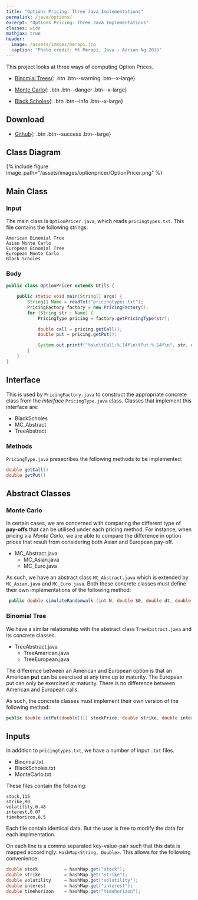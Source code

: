 ```yaml
---
title: "Options Pricing: Three Java Implementations"
permalink: /java/options/
excerpt: "Options Pricing: Three Java Implementations"
classes: wide
mathjax: true
header:
  image: /assets/images/merapi.jpg
  caption: "Photo credit: Mt Merapi, Java - Adrian Ng 2015"
---
```


This project looks at three ways of computing Option Prices.

* [Binomial Trees](/java/options/trees/){: .btn .btn--warning .btn--x-large}

* [Monte Carlo](/java/options/montecarlo/){: .btn .btn--danger .btn--x-large}

* [Black Scholes](/java/options/blackscholes/){: .btn .btn--info .btn--x-large}


## Download

* [Github](https://github.com/Adrian-Ng/OptionPricer){: .btn .btn--success .btn--large}

## Class Diagram

{% include figure image_path="/assets/images/optionpricer/OptionPricer.png" %}

## Main Class

### Input

The main class is `OptionPricer.java`, which reads `pricingtypes.txt`.
This file contains the following strings:

```
American Binomial Tree
Asian Monte Carlo
European Binomial Tree
European Monte Carlo
Black Scholes
```

### Body

```java
public class OptionPricer extends Utils {

    public static void main(String[] args) {
        String[] Name = readTxt("pricingtypes.txt");
        PricingFactory factory = new PricingFactory();
        for (String str : Name) {
            PricingType pricing = factory.getPricingType(str);

            double call = pricing.getCall();
            double put = pricing.getPut();

            System.out.printf("%s\n\tCall:%.14f\n\tPut:%.14f\n", str, call, put);
        }
    }
}
```

## Interface

This is used by `PricingFactory.java` to construct the appropriate concrete class from the _interface_ `PricingType.java` class.
Classes that implement this interface are:

* BlackScholes
* MC_Abstract
* TreeAbstract

### Methods

`PricingType.java` presecribes the following methods to be implemented:

```java
double getCall()
double getPut()
```

## Abstract Classes

### Monte Carlo

In certain cases, we are concerned with comparing the different type of __pay-offs__ that can be utilised under each pricing method.
For instance, when pricing via _Monte Carlo_, we are able to compare the difference in option prices that result from considering both Asian and European pay-off.


* MC_Abstract.java
    * MC_Asian.java
    * MC_Euro.java

As such, we have an abstract class `MC_Abstract.java` which is extended by `MC_Asian.java` and `MC_Euro.java`. 
Both these concrete classes must define their own implementations of the following method:
 
```java
 public double simulateRandomwalk (int N, double S0, double dt, double interest, double sigma)
```

### Binomial Tree

We have a similar relationship with the abstract class `TreeAbstract.java` and its concrete classes.

* TreeAbstract.java
    * TreeAmerican.java
    * TreeEuropean.java

The difference between an American and European option is that an American __put__ can be exercised at any time up to maturity.
The European put can only be exercised at maturity. There is no difference between American and European calls.

As such, the concrete classes must implement their own version of the following method:

```java
public double setPut(double[][] stockPrice, double strike, double interest, double p, double dt, int T)
```

## Inputs

In addition to `pricingtypes.txt`, we have a number of input `.txt` files. 

* Binomial.txt
* BlackScholes.txt
* MonteCarlo.txt

These files contain the following:

```
stock,115
strike,80
volatility,0.48
interest,0.07
timehorizon,0.5
```
Each file contain identical data. But the user is free to modify the data for each implmentation.

On each line is a comma separated key-value-pair such that this data is mapped accordingly: `HashMap<String, Double>`. 
This allows for the following convenience:

```java
double stock          = hashMap.get("stock");
double strike         = hashMap.get("strike");
double volatility     = hashMap.get("volatility");
double interest       = hashMap.get("interest");
double timehorizon    = hashMap.get("timehorizon");
```
